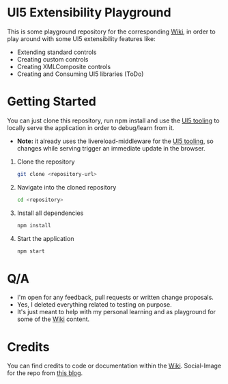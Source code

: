 # UI5 Extensibility Playground

This is some playground repository for the corresponding [Wiki](https://github.com/wridgeu/wridgeu.github.io/wiki), in order to play around with some UI5 extensibility features like:

* Extending standard controls
* Creating custom controls
* Creating XMLComposite controls
* Creating and Consuming UI5 libraries (ToDo)

# Getting Started

You can just clone this repository, run npm install and use the [UI5 tooling](https://github.com/SAP/ui5-tooling) to locally serve the application in order to debug/learn from it. 

* __Note:__ it already uses the livereload-middleware for the [UI5 tooling](https://github.com/SAP/ui5-tooling), so changes while serving trigger an immediate update in the browser.

1. Clone the repository
    ```sh
    git clone <repository-url>
    ```
1. Navigate into the cloned repository 
    ```sh
    cd <repository>
    ```
1. Install all dependencies
    ```sh
    npm install
    ```
1. Start the application
    ```sh
    npm start
    ```

# Q/A

- I'm open for any feedback, pull requests or written change proposals.
- Yes, I deleted everything related to testing on purpose.
- It's just meant to help with my personal learning and as playground for some of the [Wiki](https://github.com/wridgeu/wridgeu.github.io/wiki) content.

# Credits

You can find credits to code or documentation within the [Wiki](https://github.com/wridgeu/wridgeu.github.io/wiki).
Social-Image for the repo from [this blog](https://blogs.sap.com/2018/11/12/sapui5-controller-lifecycle-methods-explained/).
